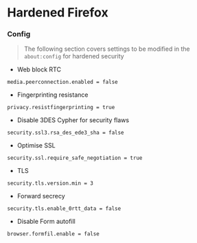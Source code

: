 # Hardened Firefox


###  Config
> The following section covers settings to be modified in the `about:config` for hardened security

* Web block RTC

```
media.peerconnection.enabled = false
```

* Fingerprinting resistance

```
privacy.resistfingerprinting = true
```

* Disable 3DES Cypher for security flaws

```
security.ssl3.rsa_des_ede3_sha = false
```

* Optimise SSL

```
security.ssl.require_safe_negotiation = true
```

* TLS

```
security.tls.version.min = 3
```

* Forward secrecy

```
security.tls.enable_0rtt_data = false
```

* Disable Form autofill 

```
browser.formfil.enable = false
```
